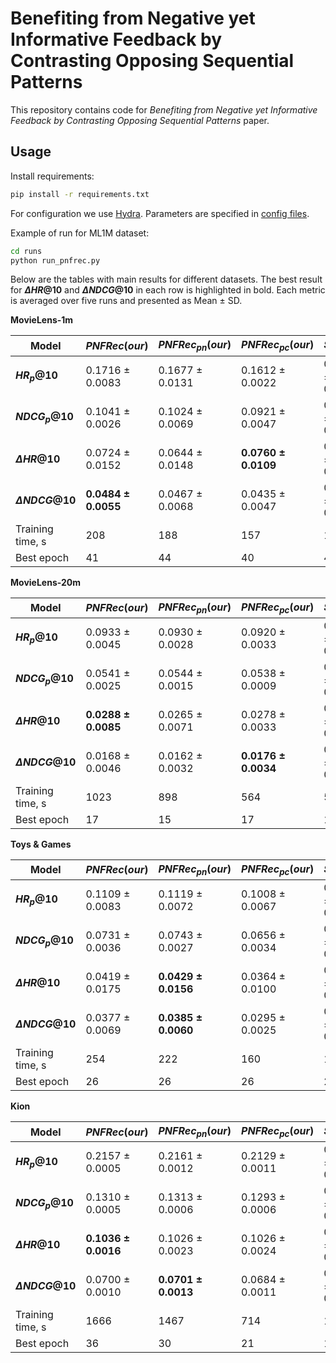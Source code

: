 # Benefiting from Negative yet Informative Feedback by Contrasting Opposing Sequential Patterns

This repository contains code for *Benefiting from Negative yet Informative Feedback by Contrasting Opposing Sequential Patterns* paper.

## Usage
Install requirements:
```sh
pip install -r requirements.txt
```

For configuration we use [Hydra](https://hydra.cc/). Parameters are specified in [config files](runs/configs/).

Example of run for ML1M dataset:

```sh
cd runs
python run_pnfrec.py 
```
Below are the tables with main results for different datasets. The best result for **$\Delta HR@10$** and **$\Delta NDCG@10$** in each row is highlighted in bold. Each metric is averaged over five runs and presented as Mean $\pm$ SD.

**MovieLens-1m**

| **Model**          | **$PNFRec (our)$**   | **$PNFRec_{pn} (our)$**|**$PNFRec_{pc} (our)$**| **$SASRec_p$**   |**$SASRec_c$**    |**$SASRec$**      |
|--------------------|--------------------|--------------------|-------------------|----------------|----------------|----------------|
| **$HR_p@10$**      | 0.1716 $\pm$ 0.0083| 0.1677 $\pm$ 0.0131| 0.1612 $\pm$ 0.0022| 0.1587 $\pm$ 0.0112| 0.1638 $\pm$ 0.0083| 0.1683 $\pm$ 0.0089|
| **$NDCG_p@10$**    | 0.1041 $\pm$ 0.0026|	0.1024 $\pm$ 0.0069| 0.0921 $\pm$ 0.0047|	0.0935 $\pm$ 0.0086| 0.0892 $\pm$ 0.0053| 0.0927 $\pm$ 0.0034|      
| **$\Delta HR@10$** | 0.0724 $\pm$ 0.0152|	0.0644 $\pm$ 0.0148| **0.0760 $\pm$ 0.0109**|	0.0726 $\pm$ 0.0170| -0.0213 $\pm$ 0.0044|	-0.0160 $\pm$ 0.0061|
|**$\Delta NDCG@10$**| **0.0484 $\pm$ 0.0055**|	0.0467 $\pm$ 0.0068| 0.0435 $\pm$ 0.0047|	0.0449 $\pm$ 0.0052| -0.0174 $\pm$ 0.0036|	-0.0116 $\pm$ 0.0064|
| Training time, s      | 208|188|	157|	123|	423|	160|
| Best epoch     |41|	44|	40|	42|	52|	41|

**MovieLens-20m**

| **Model**          | **$PNFRec (our)$**   | **$PNFRec_{pn} (our)$**|**$PNFRec_{pc} (our)$**| **$SASRec_p$**   |**$SASRec_c$**    |**$SASRec$**      |
|--------------------|--------------------|--------------------|-------------------|----------------|----------------|----------------|
| **$HR_p@10$**      | 0.0933 $\pm$ 0.0045| 0.0930 $\pm$ 0.0028| 0.0920 $\pm$ 0.0033| 0.0873 $\pm$ 0.0053| 0.0893 $\pm$ 0.0014| 0.0902 $\pm$ 0.0026|
| **$NDCG_p@10$**    | 0.0541 $\pm$ 0.0025|	0.0544 $\pm$ 0.0015| 0.0538 $\pm$ 0.0009|	0.0511 $\pm$ 0.0032| 0.0541 $\pm$ 0.0010| 0.0545 $\pm$ 0.0011|      
| **$\Delta HR@10$** | **0.0288 $\pm$ 0.0085**|	0.0265 $\pm$ 0.0071| 0.0278 $\pm$ 0.0033|	0.0276 $\pm$ 0.0047| 0.0016 $\pm$ 0.0022|	0.0043 $\pm$ 0.0050|
|**$\Delta NDCG@10$**| 0.0168 $\pm$ 0.0046|	0.0162 $\pm$ 0.0032| **0.0176 $\pm$ 0.0034**|	0.0174 $\pm$ 0.0042| 0.0007 $\pm$ 0.0023|	0.0028 $\pm$ 0.0029|
| Training time, s      | 1023|	898|	564|	549|	2755|	1959|
| Best epoch     |17|	15|	17|	17|	23|	19|

**Toys & Games**

| **Model**          | **$PNFRec (our)$**   | **$PNFRec_{pn} (our)$**|**$PNFRec_{pc} (our)$**| **$SASRec_p$**   |**$SASRec_c$**    |**$SASRec$**      |
|--------------------|--------------------|--------------------|-------------------|----------------|----------------|----------------|
| **$HR_p@10$**      | 0.1109 $\pm$ 0.0083| 0.1119 $\pm$ 0.0072| 0.1008 $\pm$ 0.0067| 0.0998 $\pm$ 0.0039| 0.1279 $\pm$ 0.0041| 0.1275 $\pm$ 0.0043|
| **$NDCG_p@10$**    | 0.0731 $\pm$ 0.0036|	0.0743 $\pm$ 0.0027| 0.0656 $\pm$ 0.0034|	0.0661 $\pm$ 0.0035| 0.0795 $\pm$ 0.0019| 0.0804 $\pm$ 0.0014|      
| **$\Delta HR@10$** | 0.0419 $\pm$ 0.0175|	**0.0429 $\pm$ 0.0156**| 0.0364 $\pm$ 0.0100|	0.0354 $\pm$ 0.0037| -0.0284 $\pm$ 0.0096|	-0.0425 $\pm$ 0.0116|
|**$\Delta NDCG@10$**| 0.0377 $\pm$ 0.0069|	**0.0385 $\pm$ 0.0060**| 0.0295 $\pm$ 0.0025|	0.0290 $\pm$ 0.0024| -0.0191 $\pm$ 0.0079|	-0.0256 $\pm$ 0.0078|
| Training time, s     | 254|	222|	160|	158|	313|	260|
| Best epoch     |26|	26|	26|	26|	35|	30|

**Kion**

| **Model**          | **$PNFRec (our)$**   | **$PNFRec_{pn} (our)$**|**$PNFRec_{pc} (our)$**| **$SASRec_p$**   |**$SASRec_c$**    |**$SASRec$**      |
|--------------------|--------------------|--------------------|-------------------|----------------|----------------|----------------|
| **$HR_p@10$**      | 0.2157 $\pm$ 0.0005| 0.2161 $\pm$ 0.0012| 0.2129 $\pm$ 0.0011| 0.2135 $\pm$ 0.0020| 0.2182 $\pm$ 0.0011| 0.2180 $\pm$ 0.0014|
| **$NDCG_p@10$**    | 0.1310 $\pm$ 0.0005|	0.1313 $\pm$ 0.0006| 0.1293 $\pm$ 0.0006|	0.1300 $\pm$ 0.0011| 0.1308 $\pm$ 0.0009| 0.1316 $\pm$ 0.0009|      
| **$\Delta HR@10$** | **0.1036 $\pm$ 0.0016**|	0.1026 $\pm$ 0.0023| 0.1026 $\pm$ 0.0024|	0.1024 $\pm$ 0.0019| 0.0727 $\pm$ 0.0018|	0.0719 $\pm$ 0.0047|
|**$\Delta NDCG@10$**| 0.0700 $\pm$ 0.0010|	**0.0701 $\pm$ 0.0013**| 0.0684 $\pm$ 0.0011|	0.0689 $\pm$ 0.0009| 0.0506 $\pm$ 0.0014|	0.0521 $\pm$ 0.0012|
| Training time, s    | 1666|	1467|	714|	1004|	1730|	1124|
| Best epoch     |36 |	30|	21|	19|	32|	28|
